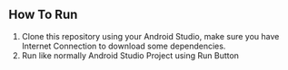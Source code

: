 ## How To Run
1. Clone this repository using your Android Studio, make sure you have Internet Connection to download some dependencies.
2. Run like normally Android Studio Project using Run Button

